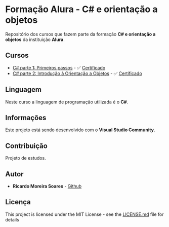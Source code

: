 # Formação Alura - C# e orientação a objetos

Repositório dos cursos que fazem parte da formação **C# e orientação a objetos** da instituição **Alura**.

## Cursos

* [C# parte 1: Primeiros passos](01-primeiros-passos) - ✅ [Certificado](https://cursos.alura.com.br/certificate/ricardo87ms/csharp-parte-1-primeiros-passos)
* [C# parte 2: Introdução à Orientação a Objetos](02-introducao-orientacao-objeto) - ✅ [Certificado](https://cursos.alura.com.br/certificate/ricardo87ms/csharp-parte-2-introducao-orientacao-objetos)

## Linguagem

Neste curso a linguagem de programação utilizada é o **C#**.

## Informações

Este projeto está sendo desenvolvido com o **Visual Studio Community**.

## Contribuição

Projeto de estudos.

## Autor

-   **Ricardo Moreira Soares** - [Github](https://github.com/ricardo87ms)

## Licença

This project is licensed under the MIT License - see the [LICENSE.md](LICENSE) file for details
